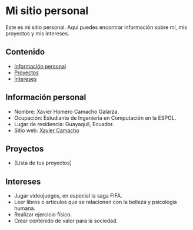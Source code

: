 # Mi sitio personal
Este es mi sitio personal. Aquí puedes encontrar información sobre mí, mis
proyectos y mis intereses.

## Contenido
* [Información personal](#información-personal)
* [Proyectos](#proyectos)
* [Intereses](#intereses)
  
## Información personal
* Nombre: Xavier Homero Camacho Galarza.
* Ocupación: Estudiante de Ingeniería en Computación en la ESPOL.
* Lugar de residencia: Guayaquil, Ecuador.
* Sitio web: [Xavier Camacho](https://xavih830.github.io/Xavih830)
  
## Proyectos
* [Lista de tus proyectos]
  
## Intereses
* Jugar videojuegos, en especial la saga FIFA.
* Leer libros o artículos que se relacionen con la belleza y psicología humana.
* Realizar ejercicio físico.
* Crear contenido de valor para la sociedad.
